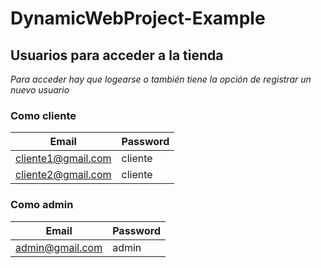 # **DynamicWebProject-Example**
## Usuarios para acceder a la tienda
*Para acceder hay que logearse o también 
tiene la opción de registrar un nuevo usuario*
### Como cliente
| Email | Password |
| ------------- | ------------- |
| cliente1@gmail.com  | cliente  |
| cliente2@gmail.com  | cliente  |
### Como admin
| Email | Password |
| ------------- | ------------- |
| admin@gmail.com  | admin  |
